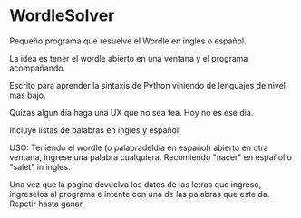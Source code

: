 # WordleSolver
Pequeño programa que resuelve el Wordle en ingles o español.

La idea es tener el wordle abierto en una ventana y el programa acompañando.

Escrito para aprender la sintaxis de Python viniendo de lenguajes de nivel mas bajo.

Quizas algun dia haga una UX que no sea fea. Hoy no es ese dia.

Incluye listas de palabras en ingles y español.

USO:
Teniendo el wordle (o palabradeldia en español) abierto en otra ventana, ingrese una palabra cualquiera. Recomiendo "nacer" en español
o "salet" in ingles.

Una vez que la pagina devuelva los datos de las letras que ingreso, ingreselos al programa e intente con una de las palabras que este da. 
Repetir hasta ganar.
